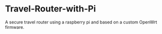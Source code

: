 # Travel-Router-with-Pi
A secure travel router using a raspberry pi and based on a custom OpenWrt firmware.
